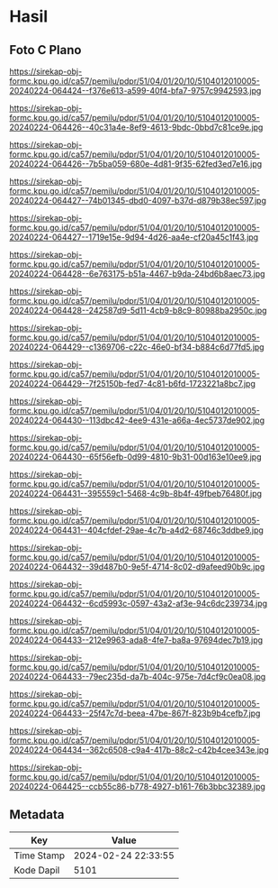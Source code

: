 # Hasil

## Foto C Plano

https://sirekap-obj-formc.kpu.go.id/ca57/pemilu/pdpr/51/04/01/20/10/5104012010005-20240224-064424--f376e613-a599-40f4-bfa7-9757c9942593.jpg

https://sirekap-obj-formc.kpu.go.id/ca57/pemilu/pdpr/51/04/01/20/10/5104012010005-20240224-064426--40c31a4e-8ef9-4613-9bdc-0bbd7c81ce9e.jpg

https://sirekap-obj-formc.kpu.go.id/ca57/pemilu/pdpr/51/04/01/20/10/5104012010005-20240224-064426--7b5ba059-680e-4d81-9f35-62fed3ed7e16.jpg

https://sirekap-obj-formc.kpu.go.id/ca57/pemilu/pdpr/51/04/01/20/10/5104012010005-20240224-064427--74b01345-dbd0-4097-b37d-d879b38ec597.jpg

https://sirekap-obj-formc.kpu.go.id/ca57/pemilu/pdpr/51/04/01/20/10/5104012010005-20240224-064427--1719e15e-9d94-4d26-aa4e-cf20a45c1f43.jpg

https://sirekap-obj-formc.kpu.go.id/ca57/pemilu/pdpr/51/04/01/20/10/5104012010005-20240224-064428--6e763175-b51a-4467-b9da-24bd6b8aec73.jpg

https://sirekap-obj-formc.kpu.go.id/ca57/pemilu/pdpr/51/04/01/20/10/5104012010005-20240224-064428--242587d9-5d11-4cb9-b8c9-80988ba2950c.jpg

https://sirekap-obj-formc.kpu.go.id/ca57/pemilu/pdpr/51/04/01/20/10/5104012010005-20240224-064429--c1369706-c22c-46e0-bf34-b884c6d77fd5.jpg

https://sirekap-obj-formc.kpu.go.id/ca57/pemilu/pdpr/51/04/01/20/10/5104012010005-20240224-064429--7f25150b-fed7-4c81-b6fd-1723221a8bc7.jpg

https://sirekap-obj-formc.kpu.go.id/ca57/pemilu/pdpr/51/04/01/20/10/5104012010005-20240224-064430--113dbc42-4ee9-431e-a66a-4ec5737de902.jpg

https://sirekap-obj-formc.kpu.go.id/ca57/pemilu/pdpr/51/04/01/20/10/5104012010005-20240224-064430--65f56efb-0d99-4810-9b31-00d163e10ee9.jpg

https://sirekap-obj-formc.kpu.go.id/ca57/pemilu/pdpr/51/04/01/20/10/5104012010005-20240224-064431--395559c1-5468-4c9b-8b4f-49fbeb76480f.jpg

https://sirekap-obj-formc.kpu.go.id/ca57/pemilu/pdpr/51/04/01/20/10/5104012010005-20240224-064431--404cfdef-29ae-4c7b-a4d2-68746c3ddbe9.jpg

https://sirekap-obj-formc.kpu.go.id/ca57/pemilu/pdpr/51/04/01/20/10/5104012010005-20240224-064432--39d487b0-9e5f-4714-8c02-d9afeed90b9c.jpg

https://sirekap-obj-formc.kpu.go.id/ca57/pemilu/pdpr/51/04/01/20/10/5104012010005-20240224-064432--6cd5993c-0597-43a2-af3e-94c6dc239734.jpg

https://sirekap-obj-formc.kpu.go.id/ca57/pemilu/pdpr/51/04/01/20/10/5104012010005-20240224-064433--212e9963-ada8-4fe7-ba8a-97694dec7b19.jpg

https://sirekap-obj-formc.kpu.go.id/ca57/pemilu/pdpr/51/04/01/20/10/5104012010005-20240224-064433--79ec235d-da7b-404c-975e-7d4cf9c0ea08.jpg

https://sirekap-obj-formc.kpu.go.id/ca57/pemilu/pdpr/51/04/01/20/10/5104012010005-20240224-064433--25f47c7d-beea-47be-867f-823b9b4cefb7.jpg

https://sirekap-obj-formc.kpu.go.id/ca57/pemilu/pdpr/51/04/01/20/10/5104012010005-20240224-064434--362c6508-c9a4-417b-88c2-c42b4cee343e.jpg

https://sirekap-obj-formc.kpu.go.id/ca57/pemilu/pdpr/51/04/01/20/10/5104012010005-20240224-064425--ccb55c86-b778-4927-b161-76b3bbc32389.jpg


## Metadata

| Key        | Value               |
| ---------- | ------------------- |
| Time Stamp | 2024-02-24 22:33:55 |
| Kode Dapil | 5101                |



